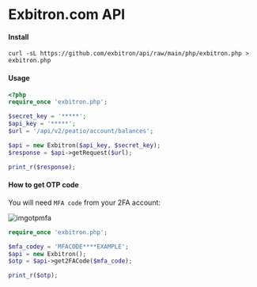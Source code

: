 # Exbitron.com API 

#### Install

```
curl -sL https://github.com/exbitron/api/raw/main/php/exbitron.php > exbitron.php
```

#### Usage

```php
<?php
require_once 'exbitron.php';

$secret_key = '*****';
$api_key = '*****';
$url = '/api/v2/peatio/account/balances';

$api = new Exbitron($api_key, $secret_key);
$response = $api->getRequest($url);

print_r($response);
```

#### How to get OTP code 

You will need `MFA code` from your 2FA account:

![imgotpmfa](https://user-images.githubusercontent.com/6382002/137104288-dbe63284-49cb-4664-b800-a64bff5fb6c4.png)

```php
require_once 'exbitron.php';

$mfa_codey = 'MFACODE****EXAMPLE';
$api = new Exbitron();
$otp = $api->get2FACode($mfa_code);

print_r($otp);
```

